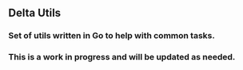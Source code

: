 ## Delta Utils

### Set of utils written in Go to help with common tasks.
### This is a work in progress and will be updated as needed.